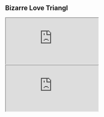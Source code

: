 ## Bizarre Love Triangl
<div class="video-container">
  <iframe
  src="https://www.youtube.com/embed/PQdO5qYSMFM"
  allowfullscreen="allowfullscreen">
  </iframe>
</div>



<div class="video-container">
  <iframe
  src="https://www.youtube.com/embed/zD2OWoKnxaw"
  allowfullscreen="allowfullscreen">
  </iframe>
</div>
